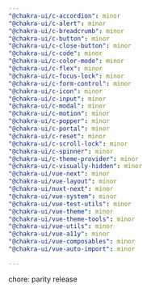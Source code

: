 ```yaml
---
"@chakra-ui/c-accordion": minor
"@chakra-ui/c-alert": minor
"@chakra-ui/c-breadcrumb": minor
"@chakra-ui/c-button": minor
"@chakra-ui/c-close-button": minor
"@chakra-ui/c-code": minor
"@chakra-ui/c-color-mode": minor
"@chakra-ui/c-flex": minor
"@chakra-ui/c-focus-lock": minor
"@chakra-ui/c-form-control": minor
"@chakra-ui/c-icon": minor
"@chakra-ui/c-input": minor
"@chakra-ui/c-modal": minor
"@chakra-ui/c-motion": minor
"@chakra-ui/c-popper": minor
"@chakra-ui/c-portal": minor
"@chakra-ui/c-reset": minor
"@chakra-ui/c-scroll-lock": minor
"@chakra-ui/c-spinner": minor
"@chakra-ui/c-theme-provider": minor
"@chakra-ui/c-visually-hidden": minor
"@chakra-ui/vue-next": minor
"@chakra-ui/vue-layout": minor
"@chakra-ui/nuxt-next": minor
"@chakra-ui/vue-system": minor
"@chakra-ui/vue-test-utils": minor
"@chakra-ui/vue-theme": minor
"@chakra-ui/vue-theme-tools": minor
"@chakra-ui/vue-utils": minor
"@chakra-ui/vue-a11y": minor
"@chakra-ui/vue-composables": minor
"@chakra-ui/vue-auto-import": minor

---
```


chore: parity release
